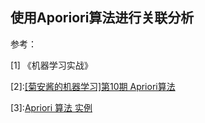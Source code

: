 ##  使用Aporiori算法进行关联分析

参考：

[1] 《机器学习实战》

[2]:[[菊安酱的机器学习]第10期 Apriori算法](https://www.bilibili.com/video/av40186599)

[3]:[Apriori 算法 实例](https://blog.csdn.net/mlljava1111/article/details/50887024)